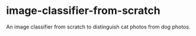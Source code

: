 # image-classifier-from-scratch
An image classifier from scratch to distinguish cat photos from dog photos.
